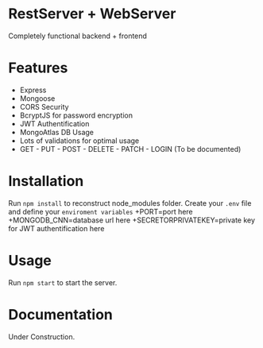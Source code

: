 # RestServer + WebServer
Completely functional backend + frontend

# Features
+ Express
+ Mongoose
+ CORS Security
+ BcryptJS for password encryption
+ JWT Authentification
+ MongoAtlas DB Usage
+ Lots of validations for optimal usage
+ GET - PUT - POST - DELETE - PATCH - LOGIN (To be documented)

# Installation
Run ```npm install``` to reconstruct node_modules folder.
Create your ```.env``` file and define your ```enviroment variables```
+PORT=port here
+MONGODB_CNN=database url here
+SECRETORPRIVATEKEY=private key for JWT authentification here

# Usage 
Run ```npm start``` to start the server.

# Documentation
Under Construction.